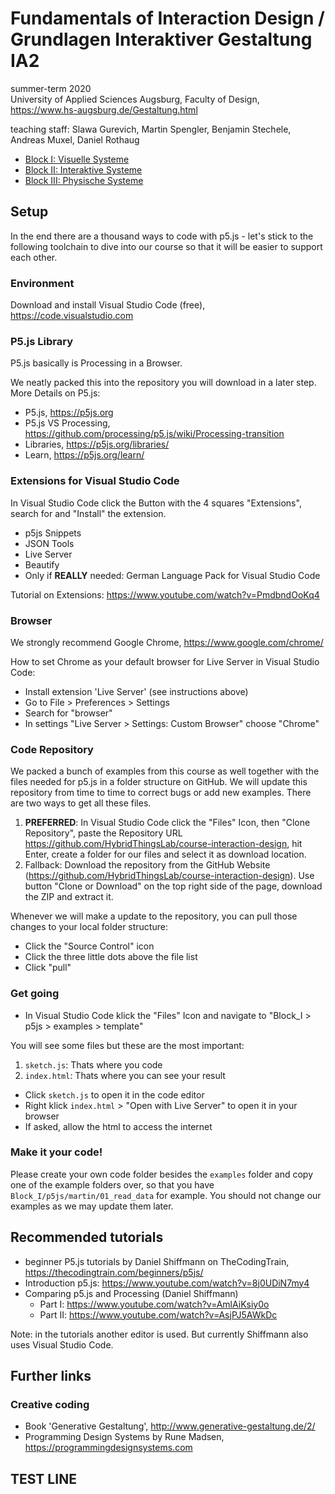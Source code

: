 # Fundamentals of Interaction Design / Grundlagen Interaktiver Gestaltung IA2
summer-term 2020</br>
University of Applied Sciences Augsburg, Faculty of Design, https://www.hs-augsburg.de/Gestaltung.html

teaching staff: Slawa Gurevich, Martin Spengler, Benjamin Stechele, Andreas Muxel, Daniel Rothaug

* [Block I: Visuelle Systeme](https://github.com/HybridThingsLab/course-interaction-design/tree/master/Block_I)
* [Block II: Interaktive Systeme](https://github.com/HybridThingsLab/course-interaction-design/tree/master/Block_II)
* [Block III: Physische Systeme](https://github.com/HybridThingsLab/course-interaction-design/tree/master/Block_III)

## Setup
In the end there are a thousand ways to code with p5.js - let's stick to the following toolchain to dive into our course so that it will be easier to support each other.

### Environment
Download and install Visual Studio Code (free), https://code.visualstudio.com

### P5.js Library
P5.js basically is Processing in a Browser.

We neatly packed this into the repository you will download in a later step.
More Details on P5.js:
* P5.js, https://p5js.org
* P5.js VS Processing, https://github.com/processing/p5.js/wiki/Processing-transition 
* Libraries, https://p5js.org/libraries/
* Learn, https://p5js.org/learn/

### Extensions for Visual Studio Code
In Visual Studio Code click the Button with the 4 squares "Extensions", search for and "Install" the extension.

* p5js Snippets
* JSON Tools
* Live Server
* Beautify
* Only if __REALLY__ needed: German Language Pack for Visual Studio Code

Tutorial on Extensions: https://www.youtube.com/watch?v=PmdbndOoKq4

### Browser
We strongly recommend Google Chrome, https://www.google.com/chrome/

How to set Chrome as your default browser for Live Server in Visual Studio Code:

* Install extension 'Live Server' (see instructions above)
* Go to File > Preferences > Settings
* Search for "browser"
* In settings "Live Server > Settings: Custom Browser" choose "Chrome"

### Code Repository
We packed a bunch of examples from this course as well together with the files needed for p5.js in a folder structure on GitHub. We will update this repository from time to time to correct bugs or add new examples. There are two ways to get all these files.

1. __PREFERRED__: In Visual Studio Code click the "Files" Icon, then "Clone Repository", paste the Repository URL https://github.com/HybridThingsLab/course-interaction-design, hit Enter, create a folder for our files and select it as download location.
2. Fallback: Download the repository from the GitHub Website (https://github.com/HybridThingsLab/course-interaction-design). Use button "Clone or Download" on the top right side of the page, download the ZIP and extract it.

Whenever we will make a update to the repository, you can pull those changes to your local folder structure:

* Click the "Source Control" icon
* Click the three little dots above the file list
* Click "pull"

### Get going
* In Visual Studio Code klick the "Files" Icon and navigate to "Block_I > p5js > examples > template"

You will see some files but these are the most important:

1. `sketch.js`: Thats where you code
2. `index.html`: Thats where you can see your result

* Click `sketch.js` to open it in the code editor
* Right klick `index.html` > "Open with Live Server" to open it in your browser
* If asked, allow the html to access the internet

### Make it your code!
Please create your own code folder besides the `examples` folder and copy one of the example folders over, so that you have `Block_I/p5js/martin/01_read_data` for example. You should not change our examples as we may update them later.

## Recommended tutorials
* beginner P5.js tutorials by Daniel Shiffmann on TheCodingTrain, https://thecodingtrain.com/beginners/p5js/
* Introduction p5.js: https://www.youtube.com/watch?v=8j0UDiN7my4
* Comparing p5.js and Processing (Daniel Shiffmann)
    * Part I: https://www.youtube.com/watch?v=AmlAiKsiy0o
    * Part II: https://www.youtube.com/watch?v=AsjPJ5AWkDc 

Note: in the tutorials another editor is used. But currently Shiffmann also uses Visual Studio Code.

## Further links

### Creative coding
* Book 'Generative Gestaltung', http://www.generative-gestaltung.de/2/
* Programming Design Systems by Rune Madsen, https://programmingdesignsystems.com

## TEST LINE
